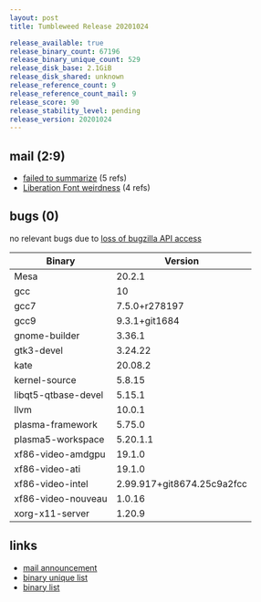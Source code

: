 ```yaml
---
layout: post
title: Tumbleweed Release 20201024

release_available: true
release_binary_count: 67196
release_binary_unique_count: 529
release_disk_base: 2.1GiB
release_disk_shared: unknown
release_reference_count: 9
release_reference_count_mail: 9
release_score: 90
release_stability_level: pending
release_version: 20201024
---
```


## mail (2:9)

- [failed to summarize](https://lists.opensuse.org/opensuse-factory/2020-10/msg00275.html) (5 refs)
- [Liberation Font weirdness](https://lists.opensuse.org/opensuse-factory/2020-10/msg00308.html) (4 refs)

## bugs (0)

<!--more-->

no relevant bugs due to [loss of bugzilla API access](https://bugzilla.opensuse.org/show_bug.cgi?id=1157722)

Binary | Version
--- | ---
Mesa | 20.2.1
gcc | 10
gcc7 | 7.5.0+r278197
gcc9 | 9.3.1+git1684
gnome-builder | 3.36.1
gtk3-devel | 3.24.22
kate | 20.08.2
kernel-source | 5.8.15
libqt5-qtbase-devel | 5.15.1
llvm | 10.0.1
plasma-framework | 5.75.0
plasma5-workspace | 5.20.1.1
xf86-video-amdgpu | 19.1.0
xf86-video-ati | 19.1.0
xf86-video-intel | 2.99.917+git8674.25c9a2fcc
xf86-video-nouveau | 1.0.16
xorg-x11-server | 1.20.9

## links

- [mail announcement](https://lists.opensuse.org/opensuse-factory/2020-10/msg00267.html)
- [binary unique list](http://download.opensuse.org/history/20201024/rpm.unique.list)
- [binary list](http://download.opensuse.org/history/20201024/rpm.list)
